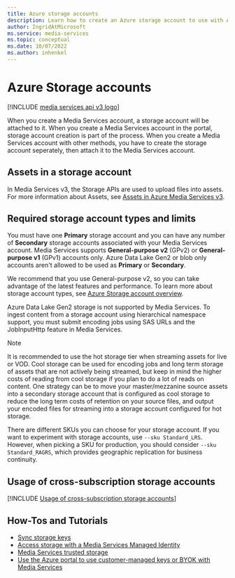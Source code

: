 ```yaml
---
title: Azure storage accounts
description: Learn how to create an Azure storage account to use with Azure Media Services.
author: IngridAtMicrosoft
ms.service: media-services
ms.topic: conceptual
ms.date: 10/07/2022
ms.author: inhenkel
---
```


# Azure Storage accounts

[!INCLUDE [media services api v3 logo](./includes/v3-hr.md)]

When you create a Media Services account, a storage account will be attached to it.  When you create a Media Services account in the portal, storage account creation is part of the process.  When you create a Media Services account with other methods, you have to create the storage account seperately, then attach it to the Media Services account.

## Assets in a storage account

In Media Services v3, the Storage APIs are used to upload files into assets. For more information about Assets, see [Assets in Azure Media Services v3](assets-concept.md).

## Required storage account types and limits

You must have one **Primary** storage account and you can have any number of **Secondary** storage accounts associated with your Media Services account. Media Services supports **General-purpose v2** (GPv2) or **General-purpose v1** (GPv1) accounts only. Azure Data Lake Gen2 or blob only accounts aren't allowed to be used as **Primary** or **Secondary**.

We recommend that you use General-purpose v2, so you can take advantage of the latest features and performance. To learn more about storage account types, see [Azure Storage account overview](/azure/storage/common/storage-account-overview).

Azure Data Lake Gen2 storage is not supported by Media Services. To ingest content from a storage account using hierarchical namespace support, you must submit encoding jobs using SAS URLs and the JobInputHttp feature in Media Services.

> [!NOTE]
> It is recommended to use the hot storage tier when streaming assets for live or VOD. Cool storage can be used for encoding jobs and long term storage of assets that are not actively being streamed, but keep in mind the higher costs of reading from cool storage if you plan to do a lot of reads on content. One strategy can be to move your master/mezzanine source assets into a secondary storage account that is configured as cool storage to reduce the long term costs of retention on your source files, and output your encoded files for streaming into a storage account configured for hot storage.

There are different SKUs you can choose for your storage account. If you want to experiment with storage accounts, use `--sku Standard_LRS`. However, when picking a SKU for production, you should consider `--sku Standard_RAGRS`, which provides geographic replication for business continuity.

## Usage of cross-subscription storage accounts

[!INCLUDE [Usage of cross-subscription storage accounts](./includes/note-account-storage-same-subscription.md)]

## How-Tos and Tutorials

- [Sync storage keys](storage-sync-storage-keys-how-to.md?amspage=storage-account-concept)
- [Access storage with a Media Services Managed Identity](security-access-storage-managed-identity-cli-tutorial.md?amspage=storage-account-concept)
- [Media Services trusted storage](security-trusted-storage-rest-tutorial.md?amspage=storage-account-concept)
- [Use the Azure portal to use customer-managed keys or BYOK with Media Services](security-customer-managed-keys-portal-tutorial.md?amspage=storage-account-concept)